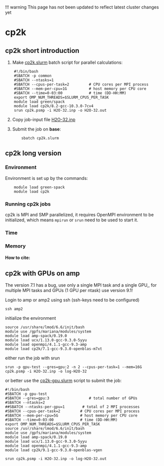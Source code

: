 !!! warning
    This page has not been updated to reflect latest cluster changes yet

# cp2k

## cp2k short introduction 

1. Make [cp2k.slurm](/chemistry/cp2k.slurm) batch script for parallel calculations:

```
    #!/bin/bash
    #SBATCH -p common
    #SBATCH --ntasks=1
    #SBATCH --cpus-per-task=2         # CPU cores per MPI process
    #SBATCH --mem-per-cpu=1G          # host memory per CPU core
    #SBATCH --time=0-03:00            # time (DD-HH:MM)
    export OMP_NUM_THREADS=$SLURM_CPUS_PER_TASK
    module load green/spack
    module load cp2k/8.2-gcc-10.3.0-7cv4
    srun cp2k.psmp -i H2O-32.inp -o H2O-32.out
```

2. Copy job-input file [H2O-32.inp](/chemistry/H2O-32.inp)
3. Submit the job on **base**:

           sbatch cp2k.slurm


## cp2k long version 

### Environment

Environment is set up by the commands:

        module load green-spack
        module load cp2k


### Running cp2k jobs

cp2k is MPI and SMP parallelized, it requires OpenMPI environment to be initialized, which means `mpirun` or `srun` need to be used to start it.


### Time


### Memory

#### How to cite:




## cp2k with GPUs on **amp**


The version 7.1 has a bug, use only a single MPI task and a single GPU,, for multiple MPI tasks and GPUs (1 GPU per ntask) use version 9.1!

Login to amp or amp2 using ssh (ssh-keys need to be configured)

    ssh amp2

initialize the environment

    source /usr/share/lmod/6.6/init/bash
    module use /gpfs/mariana/modules/system
    module load amp-spack/0.19.0
    module load ucx/1.13.0-gcc-9.3.0-5yyu
    module load openmpi/4.1.1-gcc-9.3-amp
    module load cp2k/7.1-gcc-9.3.0-openblas-m7xt


either run the job with srun

    srun -p gpu-test --gres=gpu:2 -n 2 --cpus-per-task=1 --mem=16G cp2k.psmp -i H2O-32.inp -o log-H2O-32


or better use the [cp2k-gpu.slurm](/chemistry/cp2k-gpu.slurm) script to submit the job:

    #!/bin/bash
    #SBATCH -p gpu-test
    #SBATCH --gres=gpu:3                  # total number of GPUs
    #SBATCH --ntasks=2
    ##SBATCH --ntasks-per-gpu=1        # total of 2 MPI processes
    #SBATCH --cpus-per-task=2         # CPU cores per MPI process
    #SBATCH --mem-per-cpu=5G          # host memory per CPU core
    #SBATCH --time=0-03:00            # time (DD-HH:MM)
    export OMP_NUM_THREADS=$SLURM_CPUS_PER_TASK
    source /usr/share/lmod/6.6/init/bash
    module use /gpfs/mariana/modules/system
    module load amp-spack/0.19.0
    module load ucx/1.13.0-gcc-9.3.0-5yyu
    module load openmpi/4.1.1-gcc-9.3-amp
    module load cp2k/9.1-gcc-9.3.0-openblas-vgen
    
    srun cp2k.psmp -i H2O-32.inp -o log-H2O-32.out

